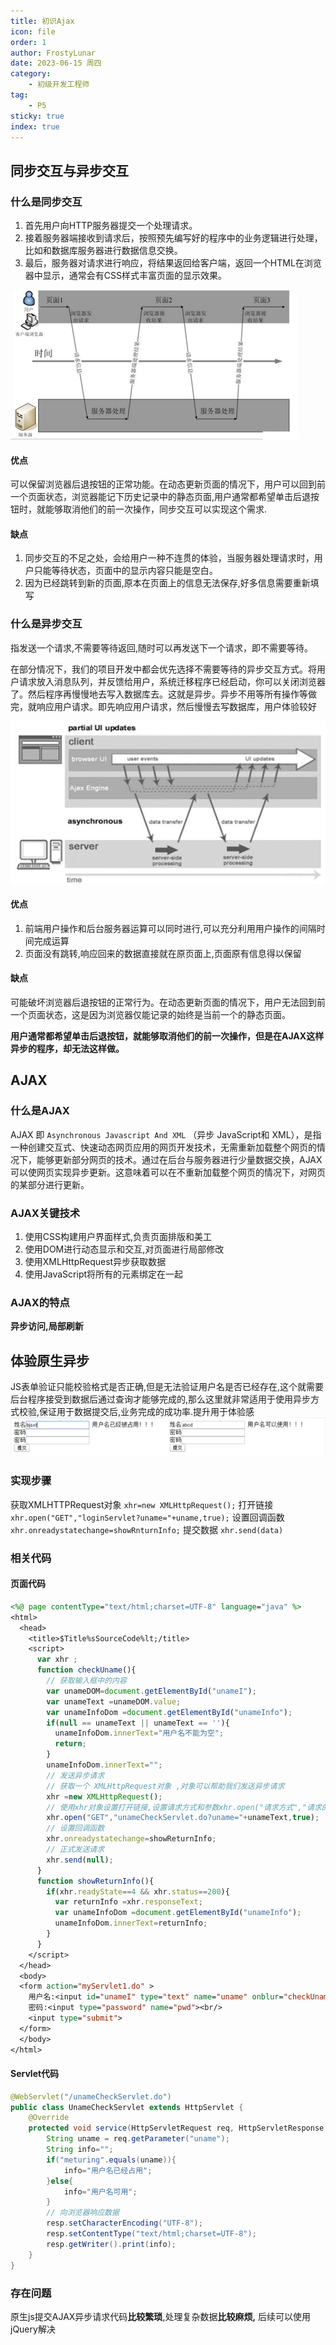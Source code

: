 ```yaml
---
title: 初识Ajax
icon: file
order: 1
author: FrostyLunar
date: 2023-06-15 周四
category:
	- 初级开发工程师
tag:
	- P5
sticky: true
index: true
---
```



## 同步交互与异步交互

### 什么是同步交互

1. 首先用户向HTTP服务器提交一个处理请求。
2. 接着服务器端接收到请求后，按照预先编写好的程序中的业务逻辑进行处理，比如和数据库服务器进行数据信息交换。
3. 最后，服务器对请求进行响应，将结果返回给客户端，返回一个HTML在浏览器中显示，通常会有CSS样式丰富页面的显示效果。

![](./assets/Pasted_image_20230406221702.png)

#### 优点

可以保留浏览器后退按钮的正常功能。在动态更新页面的情况下，用户可以回到前一个页面状态，浏览器能记下历史记录中的静态页面,用户通常都希望单击后退按钮时，就能够取消他们的前一次操作，同步交互可以实现这个需求.

#### 缺点

1. 同步交互的不足之处，会给用户一种不连贯的体验，当服务器处理请求时，用户只能等待状态，页面中的显示内容只能是空白。
2. 因为已经跳转到新的页面,原本在页面上的信息无法保存,好多信息需要重新填写

### 什么是异步交互

指发送一个请求,不需要等待返回,随时可以再发送下一个请求，即不需要等待。

在部分情况下，我们的项目开发中都会优先选择不需要等待的异步交互方式。将用户请求放入消息队列，并反馈给用户，系统迁移程序已经启动，你可以关闭浏览器了。然后程序再慢慢地去写入数据库去。这就是异步。异步不用等所有操作等做完，就响应用户请求。即先响应用户请求，然后慢慢去写数据库，用户体验较好

![](./assets/Pasted_image_20230406221902.png)

#### 优点

1. 前端用户操作和后台服务器运算可以同时进行,可以充分利用用户操作的间隔时间完成运算
2. 页面没有跳转,响应回来的数据直接就在原页面上,页面原有信息得以保留

#### 缺点

可能破坏浏览器后退按钮的正常行为。在动态更新页面的情况下，用户无法回到前一个页面状态，这是因为浏览器仅能记录的始终是当前一个的静态页面。

**用户通常都希望单击后退按钮，就能够取消他们的前一次操作，但是在AJAX这样异步的程序，却无法这样做。**

## AJAX

### 什么是AJAX

AJAX 即 `Asynchronous Javascript And XML` （异步 JavaScript和 XML），是指一种创建交互式、快速动态网页应用的网页开发技术，无需重新加载整个网页的情况下，能够更新部分网页的技术。通过在后台与服务器进行少量数据交换，AJAX 可以使网页实现异步更新。这意味着可以在不重新加载整个网页的情况下，对网页的某部分进行更新。

### AJAX关键技术

1. 使用CSS构建用户界面样式,负责页面排版和美工
2. 使用DOM进行动态显示和交互,对页面进行局部修改
3. 使用XMLHttpRequest异步获取数据
4. 使用JavaScript将所有的元素绑定在一起

### AJAX的特点

 **异步访问,局部刷新**

## 体验原生异步

JS表单验证只能校验格式是否正确,但是无法验证用户名是否已经存在,这个就需要后台程序接受到数据后通过查询才能够完成的,那么这里就非常适用于使用异步方式校验,保证用于数据提交后,业务完成的成功率.提升用于体验感
![](./assets/Pasted_image_20230406222215.png)

### 实现步骤

获取XMLHTTPRequest对象   `xhr=new XMLHttpRequest();`
打开链接   `xhr.open("GET","loginServlet?uname="+uname,true);`
设置回调函数  `xhr.onreadystatechange=showRnturnInfo;`
提交数据  `xhr.send(data)`

### 相关代码

#### 页面代码

```JSP
<%@ page contentType="text/html;charset=UTF-8" language="java" %>
<html>
  <head>
    <title>$Title%sSourceCode%lt;/title>
    <script>
      var xhr ;
      function checkUname(){
        // 获取输入框中的内容
        var unameDOM=document.getElementById("unameI");
        var unameText =unameDOM.value;
        var unameInfoDom =document.getElementById("unameInfo");
        if(null == unameText || unameText == ''){
          unameInfoDom.innerText="用户名不能为空";
          return;
        }
        unameInfoDom.innerText="";
        // 发送异步请求
        // 获取一个 XMLHttpRequest对象 ,对象可以帮助我们发送异步请求
        xhr =new XMLHttpRequest();
        // 使用xhr对象设置打开链接,设置请求方式和参数xhr.open("请求方式","请求的URL",是否使用异步方式);
        xhr.open("GET","unameCheckServlet.do?uname="+unameText,true);
        // 设置回调函数
        xhr.onreadystatechange=showReturnInfo;
        // 正式发送请求
        xhr.send(null);
      }
      function showReturnInfo(){
        if(xhr.readyState==4 && xhr.status==200){
          var returnInfo =xhr.responseText;
          var unameInfoDom =document.getElementById("unameInfo");
          unameInfoDom.innerText=returnInfo;
        }
      }
    </script>
  </head>
  <body>
  <form action="myServlet1.do" >
    用户名:<input id="unameI" type="text" name="uname" onblur="checkUname()"><span id="unameInfo" style="color: red"></span><br/>
    密码:<input type="password" name="pwd"><br/>
    <input type="submit">
  </form>
  </body>
</html>
```

#### Servlet代码

``` Java
@WebServlet("/unameCheckServlet.do")
public class UnameCheckServlet extends HttpServlet {
    @Override
    protected void service(HttpServletRequest req, HttpServletResponse resp) throws ServletException, IOException {
        String uname = req.getParameter("uname");
        String info="";
        if("meturing".equals(uname)){
            info="用户名已经占用";
        }else{
            info="用户名可用";
        }
        // 向浏览器响应数据
        resp.setCharacterEncoding("UTF-8");
        resp.setContentType("text/html;charset=UTF-8");
        resp.getWriter().print(info);
    }
}
```

### 存在问题

原生js提交AJAX异步请求代码**比较繁琐**,处理复杂数据**比较麻烦,** 后续可以使用jQuery解决